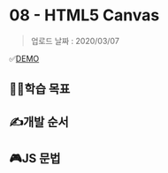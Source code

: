 # 08 - HTML5 Canvas

> 업로드 날짜 : 2020/03/07

✅[DEMO](https://sewonkimm.github.io/JavaScript30/08-HTML5Canvas/index.html)

## 👨‍🎓학습 목표

## ✍️개발 순서

## 🎮JS 문법
